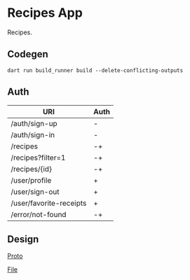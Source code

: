 # Recipes App

Recipes.

## Codegen

```
dart run build_runner build --delete-conflicting-outputs
```

## Auth

| URI                     | Auth |
|-------------------------|------|
| /auth/sign-up           | -    |
| /auth/sign-in           | -    |
| /recipes                | -+   |
| /recipes?filter=1       | -+   | 
| /recipes/{id}           | -+   |
| /user/profile           | +    |
| /user/sign-out          | +    |
| /user/favorite-receipts | +    |
| /error/not-found        | -+   |


## Design
[Proto](https://www.figma.com/proto/alUTMeT3w9XlbNf3orwyFA/Otus-Food-App)

[File](https://www.figma.com/file/alUTMeT3w9XlbNf3orwyFA/Otus-Food-App)
